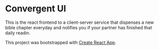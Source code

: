 # Convergent UI

This is the react frontend to a client-server service that dispenses a new bible chapter everyday and notifies you if your partner has finished that daily readin.

This project was bootstrapped with [Create React App](https://github.com/facebook/create-react-app).
